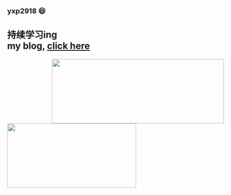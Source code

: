 ### yxp2918 😄
**持续学习ing**           
my blog, [click here](http://yxp2918.top/)
-----
<img align="right" width="400px" height="150px" src="https://github-readme-stats.vercel.app/api?username=xiaopeng2918&show_icons=true&icon_color=CE1D2D&hide_title=true&theme=cobalt" /> 
<img align="left" width="300px" height="150px" src="https://github-readme-stats.vercel.app/api/top-langs/?username=xiaopeng2918&layout=compact&theme=cobalt&hide_title=true"/> 



<!--
**xiaopeng2918/xiaopeng2918** is a ✨ _special_ ✨ repository because its `README.md` (this file) appears on your GitHub profile.

Here are some ideas to get you started:

- 🔭 I’m currently working on ...
- 🌱 I’m currently learning ...
- 👯 I’m looking to collaborate on ...
- 🤔 I’m looking for help with ...
- 💬 Ask me about ...
- 📫 How to reach me: ...
- 😄 Pronouns: ...
- ⚡ Fun fact: ...
-->
